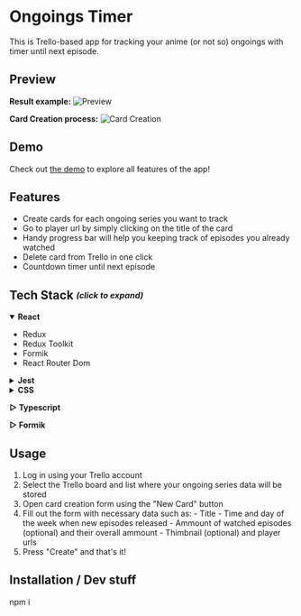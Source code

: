  # Ongoings Timer
This is Trello-based app for tracking your anime (or not so) ongoings with timer until next episode.

## Preview


**Result example:**
![Preview](https://github.com/stinger222/ongoings-timer/assets/39219491/a25edcbd-165e-44b4-a506-b7bf8458f08c)

**Card Creation process:**
![Card Creation](https://github.com/stinger222/ongoings-timer/assets/39219491/1f9e3a89-0700-4c9c-9e29-9dc2e6f3d2de)


## Demo
Check out [the demo](https://stinger222.github.io/ongoings-timer) to explore all features of the app!

## Features
  - Create cards for each ongoing series you want to track
  - Go to player url by simply clicking on the title of the card
  - Handy progress bar will help you keeping track of episodes you already watched 
  - Delete card from Trello in one click
  - Countdown timer until next episode

## Tech Stack <i><sub><sup>(click to expand)</sup></sub></i>
 <details open>
   <summary><b>React</b></summary>
  
   - Redux
   - Redux Toolkit
   - Formik
   - React Router Dom
</details>

 <details>
   <summary><b>Jest</b></summary>
  
   - (❌ NOT YET) Unit testing 
   - (❌ NOT YET) A to B testing
</details>

 <details>
   <summary><b>CSS</b></summary>

   - React Spring
     > Was used create mount animation for cards
   - React transition group
     > To animate navigation in dropdown menu
   - CSS Modules
     > For general components styling
</details>

<b>▷ Typescript</b>

<b>▷ Formik</b>

## Usage
  1. Log in using your Trello account
  2. Select the Trello board and list where your ongoing series data will be stored
  3. Open card creation form  using the "New Card" button
  4. Fill out the form with necessary data such as: 
    - Title
    - Time and day of the week when new episodes released
    - Ammount of watched episodes (optional) and their overall ammount
    - Thimbnail (optional) and player urls 
  5. Press "Create" and that's it!

## Installation / Dev stuff
npm i
